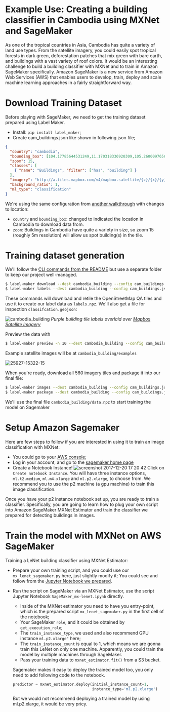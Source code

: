 # Example Use: Creating a building classifier in Cambodia using MXNet and SageMaker

As one of the tropical countries in Asia, Cambodia has quite a variety of land use types. From the satellite imagery, you could easily spot tropical forests in dark green, deforestation patches that mix green with bare earth, and buildings with a vast variety of roof colors. It would be an interesting challenge to build a building classifier with MXNet and to train in Amazon SageMaker specifically. Amazon SageMaker is a new service from Amazon Web Services (AWS) that enables users to develop, train, deploy and scale machine learning approaches in a fairly straightforward way.

# Download Training Dataset
Before playing with SageMaker, we need to get the training dataset prepared using Label Maker.
- Install: `pip install label_maker`;
- Create cam_buildings.json like shown in following json file;

```json
{
  "country": "cambodia",
  "bounding_box": [104.17785644531249,11.170318336920309,105.260009765625,12.098409789924855],
  "zoom": 15,
  "classes": [
    { "name": "Buildings", "filter": ["has", "building"] }
  ],
  "imagery": "http://a.tiles.mapbox.com/v4/mapbox.satellite/{z}/{x}/{y}.jpg?access_token=ACCESS_TOKEN",
  "background_ratio": 1,
  "ml_type": "classification"
}
```

We're using the same configuration from [another walkthrough](../examples/walkthrough-classification-aws.md) with changes to location:
- `country` and `bounding_box`: changed to indicated the location in Cambodia to download data from.
- `zoom`: Buildings in Cambodia have quite a variety in size, so zoom 15 (roughly 5m resolution) will allow us spot building(s) in the tile.


# Training dataset generation

We'll follow the [CLI commands from the README](https://github.com/developmentseed/label-maker#command-line-use) but use a separate folder to keep our project well-managed.

```bash
$ label-maker download --dest cambodia_building --config cam_buildings.json
$ label-maker labels --dest cambodia_building --config cam_buildings.json
```

These commands will download and retile the OpenStreetMap QA tiles and use it to create our label data as `labels.npz`. We'll also get a file for inspection `classifcation.geojson`:

![cambodia_building](https://user-images.githubusercontent.com/14057932/34792813-3edb8ae6-f617-11e7-96b0-75b4a6b99887.png)
_Purple building tile labels overlaid over [Mapbox Satellite Imagery](https://www.mapbox.com/maps/satellite/)_

Preview the data with

```bash
$ label-maker preview -n 10 --dest cambodia_building --config cam_buildings.json
```

Example satellite images will be at `cambodia_building/examples`

![25927-15322-15](https://user-images.githubusercontent.com/14057932/34792884-83e718ee-f617-11e7-8a5b-fce11b42f4cc.jpg)

When you're ready, download all 560 imagery tiles and package it into our final file:

```bash
$ label-maker images --dest cambodia_building --config cam_buildings.json
$ label-maker package --dest cambodia_building --config cam_buildings.json
```

We'll use the final file `cambodia_building/data.npz` to start training the model on Sagemaker

# Setup Amazon Sagemaker
Here are few steps to follow if you are interested in using it to train an image classification with MXNet:
- You could go to your [AWS console](https://console.aws.amazon.com);
- Log in your account, and go to the [sagemaker home page](https://console.aws.amazon.com/sagemaker/)
- Create a Notebook Instance! ![screenshot 2017-12-20 17 20 42](https://user-images.githubusercontent.com/14057932/34264652-912868ea-e641-11e7-9877-60ede67eb421.png) Click on `Create notebook Instance`. You will have three instance options, `ml.t2.medium`, `ml.m4.xlarge` and `ml.p2.xlarge`, to choose from. We recommend you to use the p2 machine (a gpu machine) to train this image classification.

Once you have your p2 instance notebook set up, you are ready to train a classifier. Specifically, you are going to learn how to plug your own script into Amazon SageMaker MXNet Estimator and train the classifier we prepared for detecting buildings in images.


# Train the model with MXNet on AWS SageMaker
Training a LeNet building classifier using MXNet Estimator:
- Prepare your own training script, and you could use our `mx_lenet_sagemaker.py` here, just slightly modify it; You could see and follow from the [Jupyter Notebook we prepared](https://github.com/developmentseed/label-maker/blob/sagemaker_mxnet/examples/nets/SageMaker_mx-lenet.ipynb).
- Run the script on SageMaker via an MXNet Estimator, use the script Jupyter Notebook `SageMaker_mx-lenet.ipynb` directly.
  - Inside of the MXNet estimator you need to have you entry-point, which is the prepared script `mx_lenet_sagemaker.py` in the first cell of the notebook;
  - Your SageMaker `role`, and it could be obtained by `get_execution_role`;
  - The `train_instance_type`, we used and also recommend GPU instance `ml.p2.xlarge"` here;
  - The `train_instance_count` is equal to 1, which means we are gonna train this LeNet on only one machine. Apparently, you could train the model by multiple machines through SageMaker.
  - Pass your training data to `mxnet_estimator.fit()` from a S3 bucket.

  Sagemaker makes it easy to deploy the trained model too, you only need to add following code to the notebook.
  ```python
  predictor = mxnet_estimator.deploy(initial_instance_count=1,
                                     instance_type='ml.p2.xlarge')
  ```
  But we would not recommend deploying a trained model by using ml.p2.xlarge, it would be very pricy. 
